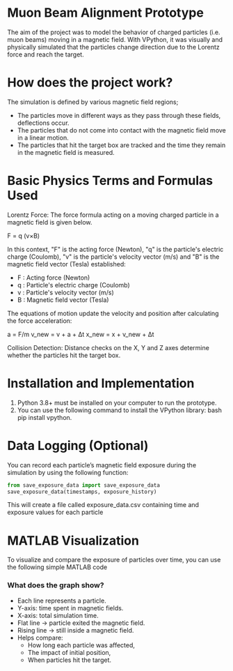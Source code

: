 # Muon Beam Alignment Prototype 

The aim of the project was to model the behavior of charged particles (i.e. muon beams) moving in a magnetic field.
With VPython, it was visually and physically simulated that the particles change direction due to the Lorentz force and reach the target.

# How does the project work?
The simulation is defined by various magnetic field regions;
- The particles move in different ways as they pass through these fields, deflections occur.
- The particles that do not come into contact with the magnetic field move in a linear motion.
- The particles that hit the target box are tracked and the time they remain in the magnetic field is measured.

# Basic Physics Terms and Formulas Used

Lorentz Force: The force formula acting on a moving charged particle in a magnetic field is given below.

F = q (v×B)

In this context, "F" is the acting force (Newton), "q" is the particle's electric charge (Coulomb), "v" is the particle's velocity vector (m/s) and "B" is the magnetic field vector (Tesla) established:
- F : Acting force (Newton)
- q : Particle's electric charge (Coulomb)
- v : Particle's velocity vector (m/s)
- B : Magnetic field vector (Tesla)

The equations of motion update the velocity and position after calculating the force acceleration:

a = F/m
v_new = v + a + Δt
x_new = x + v_new + Δt

Collision Detection: Distance checks on the X, Y and Z axes determine whether the particles hit the target box.

# Installation and Implementation

1. Python 3.8+ must be installed on your computer to run the prototype.
2. You can use the following command to install the VPython library: bash pip install vpython.

# Data Logging (Optional)
You can record each particle’s magnetic field exposure during the simulation by using the following function:

```python
from save_exposure_data import save_exposure_data
save_exposure_data(timestamps, exposure_history)
```
This will create a file called exposure_data.csv containing time and exposure values for each particle

# MATLAB Visualization
To visualize and compare the exposure of particles over time, you can use the following simple MATLAB code
### What does the graph show?

- Each line represents a particle.
- Y-axis: time spent in magnetic fields.
- X-axis: total simulation time.
- Flat line → particle exited the magnetic field.
- Rising line → still inside a magnetic field.
- Helps compare:
  - How long each particle was affected,
  - The impact of initial position,
  - When particles hit the target.
